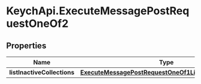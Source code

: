 # KeychApi.ExecuteMessagePostRequestOneOf2

## Properties

Name | Type | Description | Notes
------------ | ------------- | ------------- | -------------
**listInactiveCollections** | [**ExecuteMessagePostRequestOneOf1ListActiveCollections**](ExecuteMessagePostRequestOneOf1ListActiveCollections.md) |  | 


